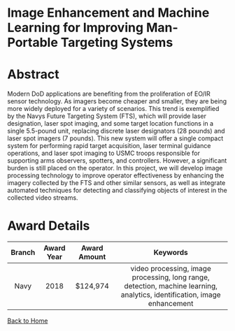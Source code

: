 
Image Enhancement and Machine Learning for Improving Man-Portable Targeting Systems
===================================================================================

# Abstract


Modern DoD applications are benefiting from the proliferation of EO/IR sensor technology. As imagers become cheaper and smaller, they are being more widely deployed for a variety of scenarios. This trend is exemplified by the Navys Future Targeting System (FTS), which will provide laser designation, laser spot imaging, and some target location functions in a single 5.5-pound unit, replacing discrete laser designators (28 pounds) and laser spot imagers (7 pounds). This new system will offer a single compact system for performing rapid target acquisition, laser terminal guidance operations, and laser spot imaging to USMC troops responsible for supporting arms observers, spotters, and controllers. However, a significant burden is still placed on the operator. In this project, we will develop image processing technology to improve operator effectiveness by enhancing the imagery collected by the FTS and other similar sensors, as well as integrate automated techniques for detecting and classifying objects of interest in the collected video streams.  

# Award Details

|Branch|Award Year|Award Amount|Keywords|
| :---: | :---: | :---: | :---: |
|Navy|2018|$124,974|video processing, image processing, long range, detection, machine learning, analytics, identification, image enhancement|
  
  


[Back to Home](https://github.com/chrischow/dod_sbir_awards/JH/#1949)